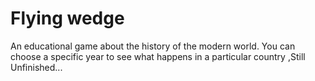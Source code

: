 # Flying wedge
An educational game about the history of the modern world. You can choose a specific year to see what happens in a particular country ,Still Unfinished...
